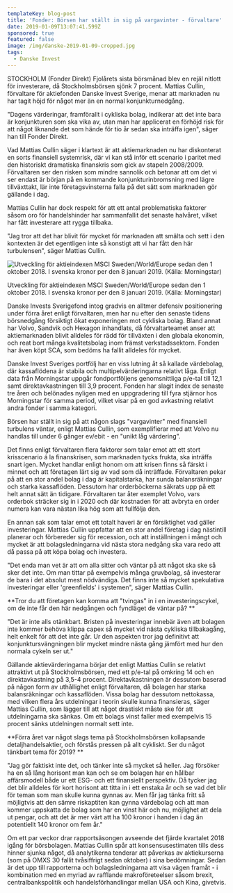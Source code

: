 ```yaml
---
templateKey: blog-post
title: 'Fonder: Börsen har ställt in sig på vargavinter - förvaltare'
date: 2019-01-09T13:07:41.599Z
sponsored: true
featured: false
image: /img/danske-2019-01-09-cropped.jpg
tags:
  - Danske Invest
---
```

STOCKHOLM (Fonder Direkt) Fjolårets sista börsmånad blev en rejäl nitlott för investerare, då Stockholmsbörsen sjönk 7 procent. Mattias Cullin, förvaltare för aktiefonden Danske Invest Sverige, menar att marknaden nu har tagit höjd för något mer än en normal konjunkturnedgång.

"Dagens värderingar, framförallt i cykliska bolag, indikerar att det inte bara är konjunkturen som ska vika av, utan man har applicerat en förhöjd risk för att något liknande det som hände för tio år sedan ska inträffa igen", säger han till Fonder Direkt.

Vad Mattias Cullin säger i klartext är att aktiemarknaden nu har diskonterat en sorts finansiell systemrisk, där vi kan stå inför ett scenario i paritet med den historiskt dramatiska finanskris som gick av stapeln 2008/2009. Förvaltaren ser den risken som mindre sannolik och betonar att om det vi ser endast är början på en kommande konjunkturinbromsning med lägre tillväxttakt, lär inte företagsvinsterna falla på det sätt som marknaden gör gällande i dag.

Mattias Cullin har dock respekt för att ett antal problematiska faktorer såsom oro för handelshinder har sammanfallit det senaste halvåret, vilket har fått investerare att rygga tillbaka.

"Jag tror att det har blivit för mycket för marknaden att smälta och sett i den kontexten är det egentligen inte så konstigt att vi har fått den här turbulensen", säger Mattias Cullin.

![Utveckling för aktieindexen MSCI Sweden/World/Europe sedan den 1 oktober 2018. I svenska kronor per den 8 januari 2019. (Källa: Morningstar)](/img/danske.png)

<span class="image-caption">Utveckling för aktieindexen MSCI Sweden/World/Europe sedan den 1 oktober 2018. I svenska kronor per den 8 januari 2019. (Källa: Morningstar)</span>

Danske Invests Sverigefond intog gradvis en alltmer defensiv positionering under förra året enligt förvaltaren, men har nu efter den senaste tidens börsnedgång försiktigt ökat exponeringen mot cykliska bolag. Bland annat har Volvo, Sandvik och Hexagon inhandlats, då förvaltarteamet anser att aktiemarknaden blivit alldeles för rädd för tillväxten i den globala ekonomin, och reat bort många kvalitetsbolag inom främst verkstadssektorn. Fonden har även köpt SCA, som bedöms ha fallit alldeles för mycket.

Danske Invest Sveriges portfölj har en viss lutning åt så kallade värdebolag, där kassaflödena är stabila och multipelvärderingarna relativt låga. Enligt data från Morningstar uppgår fondportföljens genomsnittliga p/e-tal till 12,1 samt direktavkastningen till 3,9 procent. Fonden har slagit index de senaste tre åren och belönades nyligen med en uppgradering till fyra stjärnor hos Morningstar för samma period, vilket visar på en god avkastning relativt andra fonder i samma kategori.

Börsen har ställt in sig på att någon slags "vargavinter" med finansiell turbulens väntar, enligt Mattias Cullin, som exemplifierar med att Volvo nu handlas till under 6 gånger ev/ebit - en "unikt låg värdering".

Det finns enligt förvaltaren flera faktorer som talar emot att ett stort krisscenario á la finanskrisen, som marknaden tycks frukta, ska inträffa snart igen. Mycket handlar enligt honom om att krisen finns så färskt i minnet och att företagen lärt sig av vad som då inträffade. Förvaltaren pekar på att en stor andel bolag i dag är kapitalstarka, har sunda balansräkningar och starka kassaflöden. Dessutom har orderböckerna säkrats upp på ett helt annat sätt än tidigare. Förvaltaren tar åter exemplet Volvo, vars orderbok sträcker sig in i 2020 och där kostnaden för att avbryta en order numera kan vara nästan lika hög som att fullfölja den.

En annan sak som talar emot ett totalt haveri är en försiktighet vad gäller investeringar. Mattias Cullin uppfattar att en stor andel företag i dag nästintill planerar och förbereder sig för recession, och att inställningen i mångt och mycket är att bolagsledningarna vid nästa stora nedgång ska vara redo att då passa på att köpa bolag och investera.

"Det enda man vet är att om alla sitter och väntar på att något ska ske så sker det inte. Om man tittar på exempelvis många gruvbolag, så investerar de bara i det absolut mest nödvändiga. Det finns inte så mycket spekulativa investeringar eller 'greenfields' i systemen", säger Mattias Cullin.

**Tror du att företagen kan komma att "tvingas" in i en investeringscykel, om de inte får den här nedgången och fyndläget de väntar på?**

"Det är inte alls otänkbart. Bristen på investeringar innebär även att bolagen inte kommer behöva klippa capex så mycket vid nästa cykliska tillbakagång, helt enkelt för att det inte går. Ur den aspekten tror jag definitivt att konjunktursvängningen blir mycket mindre nästa gång jämfört med hur den normala cykeln ser ut."

Gällande aktievärderingarna börjar det enligt Mattias Cullin se relativt attraktivt ut på Stockholmsbörsen, med ett p/e-tal på omkring 14 och en direktavkastning på 3,5-4 procent. Direktavkastningen är dessutom baserad på någon form av uthållighet enligt förvaltaren, då bolagen har starka balansräkningar och kassaflöden. Vissa bolag har dessutom nettokassa, med vilken flera års utdelningar i teorin skulle kunna finansieras, säger Mattias Cullin, som lägger till att något drastiskt måste ske för att utdelningarna ska sänkas. Om ett bolags vinst faller med exempelvis 15 procent sänks utdelningen normalt sett inte.

**Förra året var något slags tema på Stockholmsbörsen kollapsande detaljhandelsaktier, och förstås pressen på allt cykliskt. Ser du något tänkbart tema för 2019?**

"Jag gör faktiskt inte det, och tänker inte så mycket så heller. Jag försöker ha en så lång horisont man kan och se om bolagen har en hållbar affärsmodell både ur ett ESG- och ett finansiellt perspektiv. Då tycker jag det blir alldeles för kort horisont att titta in i ett enstaka år och se vad det blir för teman som man skulle kunna gynnas av. Men får jag tänka fritt så möjligtvis att den sämre riskaptiten kan gynna värdebolag och att man kommer uppskatta de bolag som har en vinst här och nu, möjlighet att dela ut pengar, och att det är mer värt att ha 100 kronor i handen i dag än potentiellt 140 kronor om fem år."

Om ett par veckor drar rapportsäsongen avseende det fjärde kvartalet 2018 igång för börsbolagen. Mattias Cullin spår att konsensusestimaten tills dess hinner sjunka något, då analytikerna tenderar att påverkas av aktiekurserna (som på OMXS 30 fallit tvåsiffrigt sedan oktober) i sina bedömningar. Sedan är det upp till rapporterna och bolagsledningarna att visa vägen framåt - i kombination med en myriad av rafflande makroföreteelser såsom brexit, centralbankspolitik och handelsförhandlingar mellan USA och Kina, givetvis.
